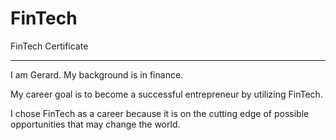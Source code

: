 # FinTech
FinTech Certificate

---
I am Gerard. My background is in finance.

My career goal is to become a successful entrepreneur by utilizing FinTech.

I chose FinTech as a career because it is on the cutting edge of possible opportunities that may change the world.

